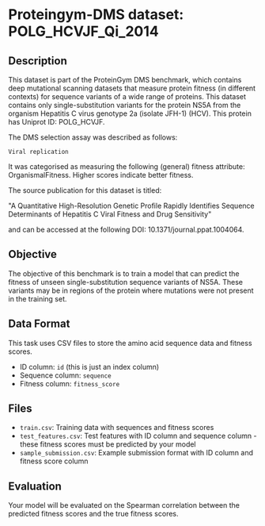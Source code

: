 
# Proteingym-DMS dataset: POLG_HCVJF_Qi_2014

## Description

This dataset is part of the ProteinGym DMS benchmark, which contains deep mutational scanning datasets that measure
protein fitness (in different contexts) for sequence variants of a wide range of proteins. This dataset contains
only single-substitution variants for the protein NS5A from the organism Hepatitis C virus genotype 2a (isolate JFH-1) (HCV). This protein has Uniprot ID: POLG_HCVJF. 

The DMS selection assay was described as follows: 

    Viral replication

It was categorised as measuring the following (general) fitness attribute: OrganismalFitness. Higher scores indicate better fitness.

The source publication for this dataset is titled: 

"A Quantitative High-Resolution Genetic Profile Rapidly Identifies Sequence Determinants of Hepatitis C Viral Fitness and Drug Sensitivity"

and can be accessed at the following DOI: 10.1371/journal.ppat.1004064.

## Objective

The objective of this benchmark is to train a model that can predict the fitness of unseen single-substitution sequence variants of NS5A.
These variants may be in regions of the protein where mutations were not present in the training set.

## Data Format

This task uses CSV files to store the amino acid sequence data and fitness scores.
- ID column: `id` (this is just an index column)
- Sequence column: `sequence`
- Fitness column: `fitness_score`

## Files

- `train.csv`: Training data with sequences and fitness scores
- `test_features.csv`: Test features with ID column and sequence column - these fitness scores must be predicted by your model
- `sample_submission.csv`: Example submission format with ID column and fitness score column

## Evaluation

Your model will be evaluated on the Spearman correlation between the predicted fitness scores and the true fitness scores.
